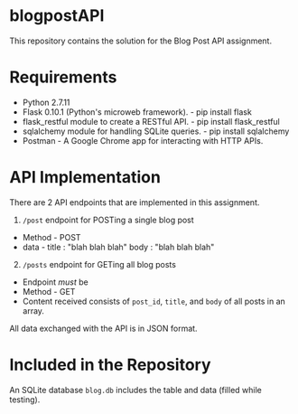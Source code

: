 # blogpostAPI

This repository contains the solution for the Blog Post API assignment.

# Requirements

* Python 2.7.11
* Flask 0.10.1 (Python's microweb framework). - pip install flask
* flask_restful module to create a RESTful API. - pip install flask_restful
* sqlalchemy module for handling SQLite queries. - pip install sqlalchemy
* Postman - A Google Chrome app for interacting with HTTP APIs.

# API Implementation

There are 2 API endpoints that are implemented in this assignment.

1. `/post` endpoint for POSTing a single blog post
  * Method - POST
  * data -
       title : "blah blah blah"
       body  : "blah blah blah"      
  
2. `/posts` endpoint for GETing all blog posts
  * Endpoint *must* be 
  * Method - GET
  * Content received consists of `post_id`, `title`, and `body` of all posts in an array.

All data exchanged with the API is in JSON format.

# Included in the Repository

An SQLite database `blog.db` includes the table and data (filled while testing).
